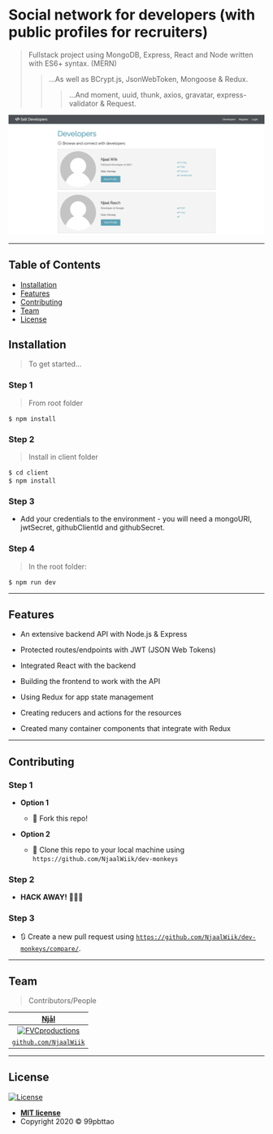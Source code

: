 # Social network for developers (with public profiles for recruiters)

> Fullstack project using MongoDB, Express, React and Node written with ES6+ syntax. (MERN)
>> ...As well as BCrypt.js, JsonWebToken, Mongoose & Redux.
>>> ...And moment, uuid, thunk, axios, gravatar, express-validator & Request.


![Alt text](./readme/showcase.png?raw=true 'showcase')

---

## Table of Contents

- [Installation](#installation)
- [Features](#Features)
- [Contributing](#Contributing)
- [Team](#team)
- [License](#license)

## Installation

> To get started...

### Step 1

> From root folder

```shell
$ npm install
```

### Step 2

> Install in client folder

```shell
$ cd client
$ npm install
```

### Step 3

- Add your credentials to the environment - you will need a mongoURI, jwtSecret, githubClientId and githubSecret.

### Step 4

> In the root folder:

```shell
$ npm run dev
```

---

## Features
- An extensive backend API with Node.js & Express

- Protected routes/endpoints with JWT (JSON Web Tokens)

- Integrated React with the backend

- Building the frontend to work with the API

- Using Redux for app state management

- Creating reducers and actions for the resources

- Created many container components that integrate with Redux

---

## Contributing

### Step 1

- **Option 1**

  - 🍴 Fork this repo!

- **Option 2**
  - 👯 Clone this repo to your local machine using `https://github.com/NjaalWiik/dev-monkeys`

### Step 2

- **HACK AWAY!** 🔨🔨🔨

### Step 3

- 🔃 Create a new pull request using <a href="https://github.com/NjaalWiik/dev-monkeys/compare/" target="_blank">`https://github.com/NjaalWiik/dev-monkeys/compare/`</a>.

---

## Team

> Contributors/People

| <a href="https://www.linkedin.com/in/njaal-wiik/" target="_blank">**Njål**</a>                                            |
| :---------------------------------------------------------------------------------------------------------------------------: | 
| [![FVCproductions](https://avatars1.githubusercontent.com/u/44666640?v=3&s=200)](https://www.linkedin.com/in/njaal-wiik/) |
| <a href="https://github.com/NjaalWiik" target="_blank">`github.com/NjaalWiik`</a>                                         |

---

## License

[![License](http://img.shields.io/:license-mit-blue.svg?style=flat-square)](http://badges.mit-license.org)

- **[MIT license](http://opensource.org/licenses/mit-license.php)**
- Copyright 2020 © 99pbttao
